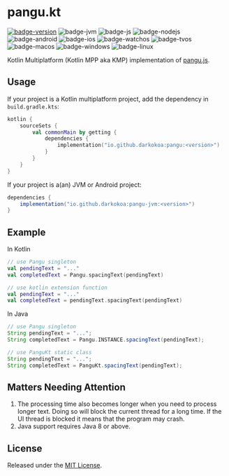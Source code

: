 # pangu.kt

[![badge-version]](https://search.maven.org/search?q=g:io.github.darkokoa%20a:pangu*)
![badge-jvm][badge-jvm]
![badge-js][badge-js]
![badge-nodejs][badge-nodejs]
![badge-android][badge-android]
![badge-ios][badge-ios]
![badge-watchos][badge-watchos]
![badge-tvos][badge-tvos]
![badge-macos][badge-macos]
![badge-windows][badge-windows]
![badge-linux][badge-linux]

Kotlin Multiplatform (Kotlin MPP aka KMP) implementation of [pangu.js](https://github.com/vinta/pangu.js).

## Usage

If your project is a Kotlin multiplatform project, add the dependency in `build.gradle.kts`:

```kotlin
kotlin {
    sourceSets {
        val commonMain by getting {
            dependencies {
                implementation("io.github.darkokoa:pangu:<version>")
            }
        }
    }
}
```

If your project is a(an) JVM or Android project: 

```groovy
dependencies {
    implementation("io.github.darkokoa:pangu-jvm:<version>")
}
```

## Example

In Kotlin

```kotlin
// use Pangu singleton
val pendingText = "..."
val completedText = Pangu.spacingText(pendingText)

// use kotlin extension function
val pendingText = "..."
val completedText = pendingText.spacingText(pendingText)
```

In Java

```groovy
// use Pangu singleton
String pendingText = "...";
String completedText = Pangu.INSTANCE.spacingText(pendingText);

// use PanguKt static class
String pendingText = "...";
String completedText = PanguKt.spacingText(pendingText);
```

## Matters Needing Attention
1. The processing time also becomes longer when you need to process longer text. Doing so will block the current thread for a long time. If the UI thread is blocked it means that the program may crash.
2. Java support requires Java 8 or above.

## License

Released under the [MIT License](https://opensource.org/licenses/MIT).

[badge-version]: https://img.shields.io/maven-central/v/io.github.darkokoa/pangu?style=flat
[badge-ios]: https://img.shields.io/badge/platform-ios-CDCDCD.svg?style=flat
[badge-js]: https://img.shields.io/badge/platform-js-F8DB5D.svg?style=flat
[badge-nodejs]: https://img.shields.io/badge/platform-nodejs-68a063.svg?style=flat
[badge-jvm]: https://img.shields.io/badge/platform-jvm-DB413D.svg?style=flat
[badge-android]: https://img.shields.io/badge/platform-android-6EDB8D.svg?style=flat
[badge-linux]: https://img.shields.io/badge/platform-linux-2D3F6C.svg?style=flat
[badge-windows]: https://img.shields.io/badge/platform-windows-4D76CD.svg?style=flat
[badge-macos]: https://img.shields.io/badge/platform-macos-111111.svg?style=flat
[badge-watchos]: https://img.shields.io/badge/platform-watchos-C0C0C0.svg?style=flat
[badge-tvos]: https://img.shields.io/badge/platform-tvos-808080.svg?style=flat
[badge-wasm]: httpss://img.shields.io/badge/platform-wasm-624FE8.svg?style=flat
